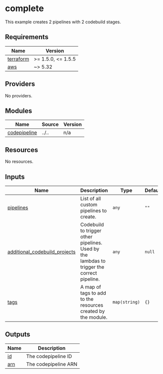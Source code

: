 # complete

This example creates 2 pipelines with 2 codebuild stages.
<!-- BEGINNING OF PRE-COMMIT-TERRAFORM DOCS HOOK -->
## Requirements

| Name | Version |
|------|---------|
| <a name="requirement_terraform"></a> [terraform](#requirement\_terraform) | >= 1.5.0, <= 1.5.5 |
| <a name="requirement_aws"></a> [aws](#requirement\_aws) | ~> 5.32 |

## Providers

No providers.

## Modules

| Name | Source | Version |
|------|--------|---------|
| <a name="module_codepipeline"></a> [codepipeline](#module\_codepipeline) | ../.. | n/a |

## Resources

No resources.

## Inputs

| Name | Description | Type | Default | Required |
|------|-------------|------|---------|:--------:|
| <a name="input_pipelines"></a> [pipelines](#input\_pipelines) | List of all custom pipelines to create. | `any` | `""` | no |
| <a name="input_additional_codebuild_projects"></a> [additional\_codebuild\_projects](#input\_additional\_codebuild\_projects) | Codebuild to trigger other pipelines. Used by the lambdas to trigger the correct pipeline. | `any` | `null` | no |
| <a name="input_tags"></a> [tags](#input\_tags) | A map of tags to add to the resources created by the module. | `map(string)` | `{}` | no |

## Outputs

| Name | Description |
|------|-------------|
| <a name="output_id"></a> [id](#output\_id) | The codepipeline ID |
| <a name="output_arn"></a> [arn](#output\_arn) | The codepipeline ARN |
<!-- END OF PRE-COMMIT-TERRAFORM DOCS HOOK -->
